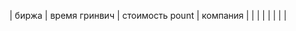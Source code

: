 | биржа | время  гринвич | стоимость pount | компания |  |
|       |                |                 |          |  |


































